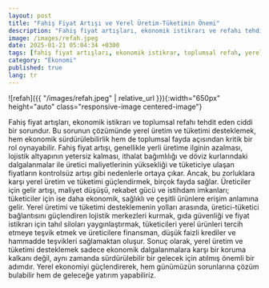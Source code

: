 ```yaml
---
layout: post
title: "Fahiş Fiyat Artışı ve Yerel Üretim-Tüketimin Önemi"
description: "Fahiş fiyat artışları, ekonomik istikrarı ve refahı tehdit eden önemli bir sorun olarak toplumun her kesimini derinden etkilemektedir."
image: /images/refah.jpeg
date: 2025-01-21 05:04:34 +0300 
tags: [fahiş fiyat artışları, ekonomik istikrar, toplumsal refah, yerel üretim, yerel tüketim, ekonomik sürdürülebilirlik, toplumsal fayda, yerli üretim, lojistik altyapı, ithalat bağımlılığı, döviz kurları, üretici maliyetleri, tüketici fiyatları, gelir artışı, maliyet düşüşü, rekabet gücü, istihdam, ekonomik ürünler, sağlıklı ürünler, çeşitli ürünler, üretici-tüketici bağlantısı, lojistik merkezleri, gıda güvenliği, fiyat istikrarı, tahıl siloları, finansman, düşük faizli krediler, hammadde teşvikleri, sürdürülebilir gelecek, yerel ekonomi, ekonomik dalgalanmalar, koruma kalkanı, geleceğe yatırım]
category: "Ekonomi"
published: true
lang: tr
---
```

 

![refah]({{ "/images/refah.jpeg" | relative_url }}){:width="650px" height="auto" class="responsive-image centered-image"}

<div class="frame">
  <p>Fahiş fiyat artışları, ekonomik istikrarı ve toplumsal refahı tehdit eden ciddi bir sorundur. Bu sorunun çözümünde yerel üretim ve tüketimi desteklemek, hem ekonomik sürdürülebilirlik hem de toplumsal fayda açısından kritik bir rol oynayabilir. Fahiş fiyat artışı, genellikle yerli üretime ilginin azalması, lojistik altyapının yetersiz kalması, ithalat bağımlılığı ve döviz kurlarındaki dalgalanmalar ile üretici maliyetlerinin yüksekliği ve tüketiciye ulaşan fiyatların kontrolsüz artışı gibi nedenlerle ortaya çıkar. Ancak, bu zorluklara karşı yerel üretim ve tüketimi güçlendirmek, birçok fayda sağlar. Üreticiler için gelir artışı, maliyet düşüşü, rekabet gücü ve istihdam imkanları; tüketiciler için ise daha ekonomik, sağlıklı ve çeşitli ürünlere erişim anlamına gelir. Yerel üretimi ve tüketimi desteklemenin yolları arasında, üretici-tüketici bağlantısını güçlendiren lojistik merkezleri kurmak, gıda güvenliği ve fiyat istikrarı için tahıl siloları yaygınlaştırmak, tüketicileri yerel ürünleri tercih etmeye teşvik etmek ve üreticilere finansman, düşük faizli krediler ve hammadde teşvikleri sağlamaktan oluşur. Sonuç olarak, yerel üretim ve tüketimi desteklemek sadece ekonomik dalgalanmalara karşı bir koruma kalkanı değil, aynı zamanda sürdürülebilir bir gelecek için atılmış önemli bir adımdır. Yerel ekonomiyi güçlendirerek, hem günümüzün sorunlarına çözüm bulabilir hem de geleceğe yatırım yapabiliriz.</p>
</div>